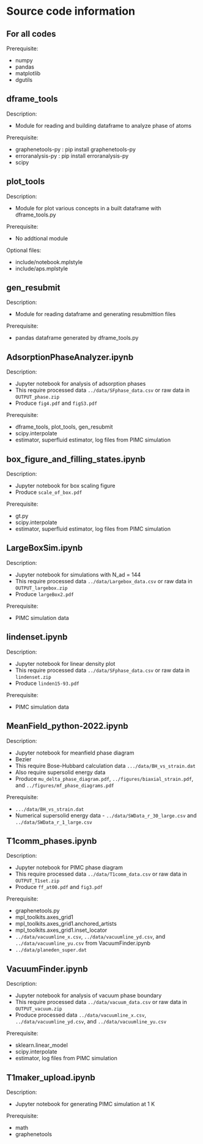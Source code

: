 # Source code information
## For all codes
Prerequisite:<br>
- numpy<br>
- pandas<br>
- matplotlib<br>
- dgutils<br>

## dframe_tools
Description:<br>
- Module for reading and building dataframe to analyze phase of atoms<br>

Prerequisite:<br>
- graphenetools-py : pip install graphenetools-py<br>
- erroranalysis-py : pip install erroranalysis-py<br>
- scipy<br>

## plot_tools
Description:<br>
- Module for plot various concepts in a built dataframe with dframe_tools.py<br>

Prerequisite:<br>
- No addtional module<br>

Optional files:<br>
- include/notebook.mplstyle<br>
- include/aps.mplstyle<br>

## gen_resubmit
Description:<br>
- Module for reading dataframe and generating resubmittion files<br>

Prerequisite:<br>
- pandas dataframe generated by dframe_tools.py<br>

## AdsorptionPhaseAnalyzer.ipynb
Description:<br>
- Jupyter notebook for analysis of adsorption phases<br>
- This require processed data `../data/SFphase_data.csv` or raw data in `OUTPUT_phase.zip`<br>
- Produce `fig4.pdf` and `figS3.pdf`

Prerequisite:<br>
- dframe_tools, plot_tools, gen_resubmit<br>
- scipy.interpolate<br>
- estimator, superfluid estimator, log files from PIMC simulation<br>

## box_figure_and_filling_states.ipynb
Description:<br>
- Jupyter notebook for box scaling figure<br>
- Produce `scale_of_box.pdf`

Prerequisite:<br>
- gt.py<br>
- scipy.interpolate<br>
- estimator, superfluid estimator, log files from PIMC simulation<br>

## LargeBoxSim.ipynb
Description:<br>
- Jupyter notebook for simulations with N_ad = 144<br>
- This require processed data `../data/Largebox_data.csv` or raw data in `OUTPUT_largebox.zip`<br>
- Produce `largeBox2.pdf`

Prerequisite:<br>
- PIMC simulation data<br>

## lindenset.ipynb
Description:<br>
- Jupyter notebook for linear density plot<br>
- This require processed data `../data/SFphase_data.csv` or raw data in `lindenset.zip`<br>
- Produce `linden15-93.pdf`

Prerequisite:<br>
- PIMC simulation data<br>

## MeanField_python-2022.ipynb 
Description:<br>
- Jupyter notebook for meanfield phase diagram<br>
- Bezier
- This require Bose-Hubbard calculation data `.../data/BH_vs_strain.dat`<br>
- Also require supersolid energy data<br>
- Produce `mu_delta_phase_diagram.pdf`, `../figures/biaxial_strain.pdf`, and `../figures/mf_phase_diagrams.pdf`

Prerequisite:<br>
- `.../data/BH_vs_strain.dat`<br>
- Numerical supersolid energy data - `../data/SWData_r_30_large.csv` and `../data/SWData_r_1_large.csv`

## T1comm_phases.ipynb
Description:<br>
- Jupyter notebook for PIMC phase diagram<br>
- This require processed data `../data/T1comm_data.csv` or raw data in `OUTPUT_T1set.zip`<br>
- Produce `ff_at00.pdf` and `fig3.pdf`

Prerequisite:<br>
- graphenetools.py
- mpl_toolkits.axes_grid1
- mpl_toolkits.axes_grid1.anchored_artists
- mpl_toolkits.axes_grid1.inset_locator
- `../data/vacuumline_x.csv`, `../data/vacuumline_yd.csv`, and `../data/vacuumline_yu.csv` from VacuumFinder.ipynb
- `../data/planeden_super.dat`

## VacuumFinder.ipynb
Description:<br>
- Jupyter notebook for analysis of vacuum phase boundary<br>
- This require processed data `../data/vacuum_data.csv` or raw data in `OUTPUT_vacuum.zip`<br>
- Produce processed data `../data/vacuumline_x.csv`, `../data/vacuumline_yd.csv`, and `../data/vacuumline_yu.csv`

Prerequisite:<br>
- sklearn.linear_model<br>
- scipy.interpolate<br>
- estimator, log files from PIMC simulation<br>

## T1maker_upload.ipynb
Description:<br>
- Jupyter notebook for generating PIMC simulation at 1 K<br>

Prerequisite:<br>
- math<br>
- graphenetools<br>
